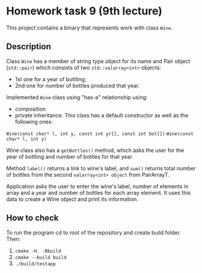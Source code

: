 # Homework task 9 (9th lecture)
This project contains a binary that represents work with class `Wine`.

## Description
Class `Wine` has a member of string type object for its name and Pair object (`std::pair`) which consists of two `std::valarray<int>` objects:
* 1st one for a year of bottling;
* 2nd one for number of bottles produced that year.

Implemented `Wine` class using "has-a" relationship using:
* composition 
* private inheritance. This class has a default constructor as well as the following ones:

`Wine(const char* l, int y, const int yr[], const int bot[])`
`Wine(const char* l, int y)`

Wine class also has a `getBottles()` method, which asks the user for the year of bottling and number of bottles for that year.

Method `label()` returns a link to wine's label, and `sum()` returns total number of bottles from the second `valarray<int> object` from PairArrayT.

Application asks the user to enter the wine's label, number of elements in array and a year and number of bottles for each array element. It uses this data to create a Wine object and print its information.


## How to check
To run the program cd to root of the repository and create build folder. Then:

1. `cmake -H. -Bbuild`
2. `cmake --build build`
3. `./build/testapp`